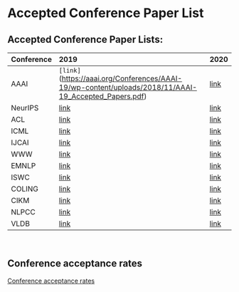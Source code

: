 # Accepted Conference Paper List

## Accepted Conference Paper Lists:

| Conference | 2019 | 2020 |
| :----------| :----| :----|
| AAAI | `[link]`(https://aaai.org/Conferences/AAAI-19/wp-content/uploads/2018/11/AAAI-19_Accepted_Papers.pdf) | [link](https://aaai.org/Conferences/AAAI-20/wp-content/uploads/2020/01/AAAI-20-Accepted-Paper-List.pdf) |
| NeurIPS       | [link](https://papers.nips.cc/book/advances-in-neural-information-processing-systems-32-2019) | [link](https://neurips.cc/Conferences/2020/AcceptedPapersInitial) |
| ACL      | [link](https://www.aclweb.org/anthology/volumes/P19-1/) | [link](https://acl2020.org/program/accepted/) |
| ICML | [link](https://www.idiap.ch/~katharas/pages/accepted-papers-at-icml-2019.html) | [link](https://icml.cc/Conferences/2020/Schedule?type=Poster) |
| IJCAI | [link](https://www.ijcai19.org/accepted-papers.html) | [link](http://static.ijcai.org/2020-accepted_papers.html) |
| WWW | [link](https://www2019.thewebconf.org/accepted-papers) | [link]() |
| EMNLP | [link](https://github.com/roomylee/EMNLP-2019-Papers) | [link](https://2020.emnlp.org/papers/main) |
| ISWC | [link](https://iswc2019.semanticweb.org/accepted-papers/) | [link](https://iswc2020.semanticweb.org/program/accepted-papers/) |
| COLING | [link](https://www.aclweb.org/anthology/volumes/C18-1/) | [link](https://coling2020.org/pages/accepted_papers_main_conference.html) |
| CIKM | [link](https://dblp.org/db/conf/cikm/cikm2019.html) | [link](https://www.cikm2020.org/accepted-papers/accepted-research-papers/) |
| NLPCC | [link](http://tcci.ccf.org.cn/conference/2019/acceptpapers.php) | [link](http://tcci.ccf.org.cn/conference/2020/acceptpapers.php) |
| VLDB | [link](https://vldb.org/2019/?papers-research) | [link](https://vldb2020.org/accepted-papers.html) |

<br>

## Conference acceptance rates
[Conference acceptance rates](https://aclweb.org/aclwiki/Conference_acceptance_rates)
